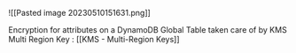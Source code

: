 ![[Pasted image 20230510151631.png]]


Encryption for attributes on a DynamoDB Global Table taken care of by KMS Multi Region Key : [[KMS - Multi-Region Keys]] 